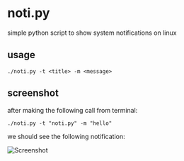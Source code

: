 noti.py
=======
simple python script to show system notifications on linux

usage
-----

```
./noti.py -t <title> -m <message>
```

screenshot
----------

after making the following call from terminal:

```
./noti.py -t "noti.py" -m "hello"
```

we should see the following notification:

![Screenshot](https://raw.githubusercontent.com/pwittchen/noti.py/master/screenshot.png)

